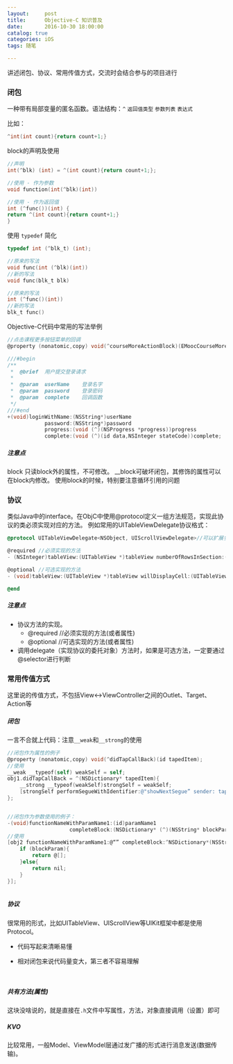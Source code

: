 ```yaml
---
layout:     post
title:      Objective-C 知识普及
date:       2016-10-30 18:00:00
catalog: true
categories: iOS
tags: 随笔 

---
```



讲述闭包、协议、常用传值方式，交流时会结合参与的项目进行



### 闭包

​	一种带有局部变量的匿名函数。语法结构：`^` `返回值类型` `参数列表` `表达式`

比如：

```objective-c
^int(int count){return count+1;}
```

block的声明及使用

```Objective-C
//声明
int(^blk) (int) = ^(int count){return count+1;};

//使用 - 作为参数
void function(int(^blk)(int))

//使用 - 作为返回值
int (^func())(int) {
return ^(int count){return count+1;}
}

```

使用 `typedef` 简化

```objective-c
typedef int (^blk_t) (int);

//原来的写法
void func(int (^blk)(int))
//新的写法
void func(blk_t blk)

//原来的写法
int (^func()(int))
//新的写法
blk_t func()
```

Objective-C代码中常用的写法举例

```objective-c
//点击课程更多按钮菜单的回调
@property (nonatomic,copy) void(^courseMoreActionBlock)(EMoocCourseMoreActionType actionType, NSString* courseId);

///#begin
/**
 *	@brief	用户提交登录请求
 *
 *	@param 	userName 	登录名字
 *  @param  password    登录密码
 *	@param 	complete 	回调函数
 */
///#end
+(void)loginWithName:(NSString*)userName
            password:(NSString*)password
            progress:(void (^)(NSProgress *progress))progress
            complete:(void (^)(id data,NSInteger stateCode))complete;

```

##### 注意点

block 只读block外的属性，不可修改。
__block可破坏闭包，其修饰的属性可以在block内修改。
使用block的时候，特别要注意循环引用的问题



### 协议

​	类似Java中的interface。在ObjC中使用@protocol定义一组方法规范，实现此协议的类必须实现对应的方法。
例如常用的UITableViewDelegate协议格式：

```Objective-C
@protocol UITableViewDelegate<NSObject, UIScrollViewDelegate>//可以扩展多个协议

@required //必须实现的方法
- (NSInteger)tableView:(UITableView *)tableView numberOfRowsInSection:(NSInteger)section;

@optional //可选实现的方法
- (void)tableView:(UITableView *)tableView willDisplayCell:(UITableViewCell *)cell forRowAtIndexPath:(NSIndexPath *)indexPath;

@end
```

##### 注意点

* 协议方法的实现。
  * @required //必须实现的方法(或者属性)
  * @optional //可选实现的方法(或者属性)
* 调用delegate（实现协议的委托对象）方法时，如果是可选方法，一定要通过@selector进行判断


### 常用传值方式
​		这里说的传值方式，不包括View<->ViewController之间的Outlet、Target、Action等

##### 闭包
一言不合就上代码：注意`__weak`和`__strong`的使用

```Objective-C
//闭包作为属性的例子
@property (nonatomic,copy) void(^didTapCallBack)(id tapedItem);
//使用
__weak __typeof(self) weakSelf = self;
obj1.didTapCallBack = ^(NSDictionary* tapedItem){
	__strong __typeof(weakSelf)strongSelf = weakSelf;
   	[strongSelf performSegueWithIdentifier:@"showNextSegue” sender: tapedItem];
};


//闭包作为参数使用的例子：
-(void)functionNameWithParamName1:(id)paramName1
                    completeBlock:(NSDictionary* (^)(NSString* blockParam))completeBlock
//使用
[obj2 functionNameWithParamName1:@“” completeBlock:^NSDictionary*(NSString* blockParam) {
   	if (blockParam){
		return @[];
   	}else{
		return nil;
	}
}];



```

##### 协议
​	很常用的形式，比如UITableView、UIScrollView等UIKit框架中都是使用Protocol。

* 代码写起来清晰易懂

* 相对闭包来说代码量变大，第三者不容易理解

  ​

##### 共有方法(属性)

​	这块没啥说的，就是直接在`.h`文件中写属性，方法，对象直接调用（设置）即可

##### KVO
​	比较常用，一般Model、ViewModel层通过发广播的形式进行消息发送(数据传输)。


>
>
>
>



